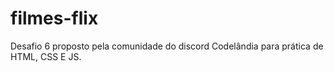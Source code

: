 # filmes-flix
Desafio 6 proposto pela comunidade do discord Codelândia para prática de HTML, CSS E JS.
